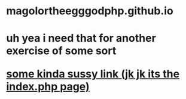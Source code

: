 <h1>magolortheegggodphp.github.io<h1/>
<p></p>uh yea i need that for another exercise of some sort<p/>
<a href="index.php">some kinda sussy link (jk jk its the index.php page)<a/>
